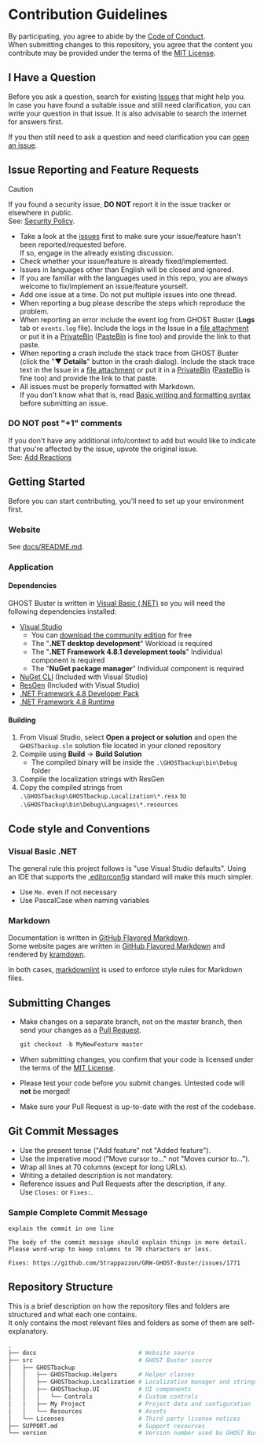 # Contribution Guidelines

By participating, you agree to abide by the [Code of Conduct](https://github.com/Strappazzon/.github/blob/-/CODE_OF_CONDUCT.md).  
When submitting changes to this repository, you agree that the content you contribute may be provided under the terms of the [MIT License](https://opensource.org/licenses/MIT).

## I Have a Question

Before you ask a question, search for existing [Issues](https://github.com/Strappazzon/GRW-GHOST-Buster/issues) that might help you.  
In case you have found a suitable issue and still need clarification, you can write your question in that issue. It is also advisable to search the internet for answers first.

If you then still need to ask a question and need clarification you can [open an issue](https://github.com/Strappazzon/GRW-GHOST-Buster/issues/new/choose).

## Issue Reporting and Feature Requests

> [!CAUTION]
> If you found a security issue, **DO NOT** report it in the issue tracker or elsewhere in public.  
> See: [Security Policy](https://github.com/Strappazzon/.github/blob/-/SECURITY.md).

- Take a look at the [issues](https://github.com/Strappazzon/GRW-GHOST-Buster/issues) first to make sure your issue/feature hasn't been reported/requested before.  
  If so, engage in the already existing discussion.
- Check whether your issue/feature is already fixed/implemented.
- Issues in languages other than English will be closed and ignored.
- If you are familiar with the languages used in this repo, you are always welcome to fix/implement an issue/feature yourself.
- Add one issue at a time. Do not put multiple issues into one thread.
- When reporting a bug please describe the steps which reproduce the problem.
- When reporting an error include the event log from GHOST Buster (**Logs** tab or `events.log` file).
  Include the logs in the Issue in a [file attachment](https://help.github.com/en/github/managing-your-work-on-github/file-attachments-on-issues-and-pull-requests)
  or put it in a [PrivateBin](https://privatebin.net/) ([PasteBin](https://pastebin.com/) is fine too) and provide the link to that paste.
- When reporting a crash include the stack trace from GHOST Buster (click the "**▼ Details**" button in the crash dialog). Include the stack trace text in the Issue in a
  [file attachment](https://help.github.com/en/github/managing-your-work-on-github/file-attachments-on-issues-and-pull-requests) or put it in a
  [PrivateBin](https://privatebin.net/) ([PasteBin](https://pastebin.com/) is fine too) and provide the link to that paste.
- All issues must be properly formatted with Markdown.  
  If you don't know what that is, read [Basic writing and formatting syntax](https://docs.github.com/en/get-started/writing-on-github/getting-started-with-writing-and-formatting-on-github/basic-writing-and-formatting-syntax) before submitting an issue.

### DO NOT post "+1" comments

If you don't have any additional info/context to add but would like to indicate that you're affected by the issue, upvote the original issue.  
See: [Add Reactions](https://github.blog/news-insights/product-news/add-reactions-to-pull-requests-issues-and-comments/)

## Getting Started

Before you can start contributing, you'll need to set up your environment first.

### Website

See [docs/README.md](../docs/README.md).

### Application

#### Dependencies

GHOST Buster is written in [Visual Basic (.NET)](https://learn.microsoft.com/en-us/dotnet/visual-basic/) so you will need the following dependencies installed:

- [Visual Studio](https://visualstudio.microsoft.com/vs/)
  - You can [download the community edition](https://visualstudio.microsoft.com/vs/community/) for free
  - The "**.NET desktop development**" Workload is required
  - The "**.NET Framework 4.8.1 development tools**" Individual component is required
  - The "**NuGet package manager**" Individual component is required
- [NuGet CLI](https://www.nuget.org/downloads) (Included with Visual Studio)
- [ResGen](https://learn.microsoft.com/en-us/dotnet/framework/tools/resgen-exe-resource-file-generator) (Included with Visual Studio)
- [.NET Framework 4.8 Developer Pack](https://dotnet.microsoft.com/en-us/download/dotnet-framework/net481)
- [.NET Framework 4.8 Runtime](https://dotnet.microsoft.com/en-us/download/dotnet-framework/net481)

#### Building

1. From Visual Studio, select **Open a project or solution** and open the `GHOSTbackup.sln` solution file located in your cloned repository
2. Compile using **Build** -> **Build Solution**
   - The compiled binary will be inside the `.\GHOSTbackup\bin\Debug` folder
3. Compile the localization strings with ResGen
4. Copy the compiled strings from `.\GHOSTbackup\GHOSTbackup.Localization\*.resx` to `.\GHOSTbackup\bin\Debug\Languages\*.resources`

## Code style and Conventions

### Visual Basic .NET

The general rule this project follows is "use Visual Studio defaults".
Using an IDE that supports the [.editorconfig](https://editorconfig.org/) standard will make this much simpler.

- Use `Me.` even if not necessary
- Use PascalCase when naming variables

### Markdown

Documentation is written in [GitHub Flavored Markdown](https://docs.github.com/en/get-started/writing-on-github).  
Some website pages are written in [GitHub Flavored Markdown](https://docs.github.com/en/get-started/writing-on-github)
and rendered by [kramdown](https://kramdown.gettalong.org/).

In both cases, [markdownlint](https://github.com/DavidAnson/markdownlint) is used to enforce style rules for Markdown files.

## Submitting Changes

- Make changes on a separate branch, not on the master branch, then send your changes as a
  [Pull Request](https://docs.github.com/en/pull-requests/collaborating-with-pull-requests/proposing-changes-to-your-work-with-pull-requests/about-pull-requests).

  ```ps1
  git checkout -b MyNewFeature master
  ```

- When submitting changes, you confirm that your code is licensed under the terms of the [MIT License](https://opensource.org/licenses/MIT).
- Please test your code before you submit changes. Untested code will **not** be merged!
- Make sure your Pull Request is up-to-date with the rest of the codebase.

## Git Commit Messages

- Use the present tense ("Add feature" not "Added feature").
- Use the imperative mood ("Move cursor to..." not "Moves cursor to...").
- Wrap all lines at 70 columns (except for long URLs).
- Writing a detailed description is not mandatory.
- Reference issues and Pull Requests after the description, if any.  
  Use `Closes:` or `Fixes:`.

### Sample Complete Commit Message

```plaintext
explain the commit in one line

The body of the commit message should explain things in more detail.
Please word-wrap to keep columns to 70 characters or less.

Fixes: https://github.com/Strappazzon/GRW-GHOST-Buster/issues/1771
```

## Repository Structure

This is a brief description on how the repository files and folders are structured and what each one contains.  
It only contains the most relevant files and folders as some of them are self-explanatory.

```sh
.
├── docs                             # Website source
├── src                              # GHOST Buster source
│   ├── GHOSTbackup
│   │   ├── GHOSTbackup.Helpers      # Helper classes
│   │   ├── GHOSTbackup.Localization # Localization manager and strings
│   │   ├── GHOSTbackup.UI           # UI components
│   │   │   └── Controls             # Custom controls
│   │   ├── My Project               # Project data and configuration
│   │   └── Resources                # Assets
│   └── Licenses                     # Third party license notices
├── SUPPORT.md                       # Support resources
└── version                          # Version number used bu GHOST Buster updater
```
